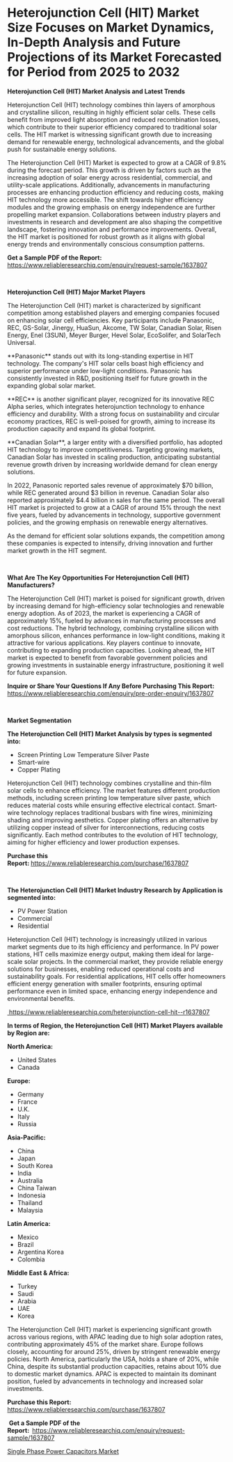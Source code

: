 <p><h1>Heterojunction Cell (HIT) Market Size Focuses on Market Dynamics, In-Depth Analysis and Future Projections of its Market Forecasted for Period from 2025 to 2032</h1></p><p><strong>Heterojunction Cell (HIT) Market Analysis and Latest Trends</strong></p>
<p><p>Heterojunction Cell (HIT) technology combines thin layers of amorphous and crystalline silicon, resulting in highly efficient solar cells. These cells benefit from improved light absorption and reduced recombination losses, which contribute to their superior efficiency compared to traditional solar cells. The HIT market is witnessing significant growth due to increasing demand for renewable energy, technological advancements, and the global push for sustainable energy solutions.</p><p>The Heterojunction Cell (HIT) Market is expected to grow at a CAGR of 9.8% during the forecast period. This growth is driven by factors such as the increasing adoption of solar energy across residential, commercial, and utility-scale applications. Additionally, advancements in manufacturing processes are enhancing production efficiency and reducing costs, making HIT technology more accessible. The shift towards higher efficiency modules and the growing emphasis on energy independence are further propelling market expansion. Collaborations between industry players and investments in research and development are also shaping the competitive landscape, fostering innovation and performance improvements. Overall, the HIT market is positioned for robust growth as it aligns with global energy trends and environmentally conscious consumption patterns.</p></p>
<p><strong>Get a Sample PDF of the Report:&nbsp;</strong> <a href="https://www.reliableresearchiq.com/enquiry/request-sample/1637807?utm_campaign=2117&utm_medium=2&utm_source=Github&utm_content=ia&utm_term=14022025&utm_id=heterojunction-cell-hit">https://www.reliableresearchiq.com/enquiry/request-sample/1637807</a></p>
<p>&nbsp;</p>
<p><strong>Heterojunction Cell (HIT) Major Market Players</strong></p>
<p><p>The Heterojunction Cell (HIT) market is characterized by significant competition among established players and emerging companies focused on enhancing solar cell efficiencies. Key participants include Panasonic, REC, GS-Solar, Jinergy, HuaSun, Akcome, TW Solar, Canadian Solar, Risen Energy, Enel (3SUN), Meyer Burger, Hevel Solar, EcoSolifer, and SolarTech Universal.</p><p>**Panasonic** stands out with its long-standing expertise in HIT technology. The company's HIT solar cells boast high efficiency and superior performance under low-light conditions. Panasonic has consistently invested in R&D, positioning itself for future growth in the expanding global solar market.</p><p>**REC** is another significant player, recognized for its innovative REC Alpha series, which integrates heterojunction technology to enhance efficiency and durability. With a strong focus on sustainability and circular economy practices, REC is well-poised for growth, aiming to increase its production capacity and expand its global footprint.</p><p>**Canadian Solar**, a larger entity with a diversified portfolio, has adopted HIT technology to improve competitiveness. Targeting growing markets, Canadian Solar has invested in scaling production, anticipating substantial revenue growth driven by increasing worldwide demand for clean energy solutions.</p><p>In 2022, Panasonic reported sales revenue of approximately $70 billion, while REC generated around $3 billion in revenue. Canadian Solar also reported approximately $4.4 billion in sales for the same period. The overall HIT market is projected to grow at a CAGR of around 15% through the next five years, fueled by advancements in technology, supportive government policies, and the growing emphasis on renewable energy alternatives.</p><p>As the demand for efficient solar solutions expands, the competition among these companies is expected to intensify, driving innovation and further market growth in the HIT segment.</p></p>
<p>&nbsp;</p>
<p><strong>What Are The Key Opportunities For Heterojunction Cell (HIT) Manufacturers?</strong></p>
<p><p>The Heterojunction Cell (HIT) market is poised for significant growth, driven by increasing demand for high-efficiency solar technologies and renewable energy adoption. As of 2023, the market is experiencing a CAGR of approximately 15%, fueled by advances in manufacturing processes and cost reductions. The hybrid technology, combining crystalline silicon with amorphous silicon, enhances performance in low-light conditions, making it attractive for various applications. Key players continue to innovate, contributing to expanding production capacities. Looking ahead, the HIT market is expected to benefit from favorable government policies and growing investments in sustainable energy infrastructure, positioning it well for future expansion.</p></p>
<p><strong>Inquire or Share Your Questions If Any Before Purchasing This Report:</strong> <a href="https://www.reliableresearchiq.com/enquiry/pre-order-enquiry/1637807?utm_campaign=2117&utm_medium=2&utm_source=Github&utm_content=ia&utm_term=14022025&utm_id=heterojunction-cell-hit">https://www.reliableresearchiq.com/enquiry/pre-order-enquiry/1637807</a></p>
<p>&nbsp;</p>
<p><strong>Market Segmentation</strong></p>
<p><strong>The Heterojunction Cell (HIT) Market Analysis by types is segmented into:</strong></p>
<p><ul><li>Screen Printing Low Temperature Silver Paste</li><li>Smart-wire</li><li>Copper Plating</li></ul></p>
<p><p>Heterojunction Cell (HIT) technology combines crystalline and thin-film solar cells to enhance efficiency. The market features different production methods, including screen printing low temperature silver paste, which reduces material costs while ensuring effective electrical contact. Smart-wire technology replaces traditional busbars with fine wires, minimizing shading and improving aesthetics. Copper plating offers an alternative by utilizing copper instead of silver for interconnections, reducing costs significantly. Each method contributes to the evolution of HIT technology, aiming for higher efficiency and lower production expenses.</p></p>
<p><strong>Purchase this Report:&nbsp;</strong><a href="https://www.reliableresearchiq.com/purchase/1637807?utm_campaign=2117&utm_medium=2&utm_source=Github&utm_content=ia&utm_term=14022025&utm_id=heterojunction-cell-hit">https://www.reliableresearchiq.com/purchase/1637807</a></p>
<p>&nbsp;</p>
<p><strong>The Heterojunction Cell (HIT) Market Industry Research by Application is segmented into:</strong></p>
<p><ul><li>PV Power Station</li><li>Commercial</li><li>Residential</li></ul></p>
<p><p>Heterojunction Cell (HIT) technology is increasingly utilized in various market segments due to its high efficiency and performance. In PV power stations, HIT cells maximize energy output, making them ideal for large-scale solar projects. In the commercial market, they provide reliable energy solutions for businesses, enabling reduced operational costs and sustainability goals. For residential applications, HIT cells offer homeowners efficient energy generation with smaller footprints, ensuring optimal performance even in limited space, enhancing energy independence and environmental benefits.</p></p>
<p><a href="https://www.reliableresearchiq.com/heterojunction-cell-hit--r1637807?utm_campaign=2117&utm_medium=2&utm_source=Github&utm_content=ia&utm_term=14022025&utm_id=heterojunction-cell-hit">&nbsp;https://www.reliableresearchiq.com/heterojunction-cell-hit--r1637807</a></p>
<p><strong>In terms of Region, the Heterojunction Cell (HIT) Market Players available by Region are:</strong></p>
<p>
    <p> <strong> North America: </strong>
        <ul>
            <li>United States</li>
            <li>Canada</li>
        </ul>
        </p> 
    <p> <strong> Europe: </strong>
        <ul>
            <li>Germany</li>
            <li>France</li>
            <li>U.K.</li>
            <li>Italy</li>
            <li>Russia</li>
        </ul>
        </p> 
    <p> <strong> Asia-Pacific: </strong>
        <ul>
            <li>China</li>
            <li>Japan</li>
            <li>South Korea</li>
            <li>India</li>
            <li>Australia</li>
            <li>China Taiwan</li>
            <li>Indonesia</li>
            <li>Thailand</li>
            <li>Malaysia</li>
        </ul>
        </p> 
    <p> <strong> Latin America: </strong>
        <ul>
            <li>Mexico</li>
            <li>Brazil</li>
            <li>Argentina Korea</li>
            <li>Colombia</li>
        </ul>
        </p> 
    <p> <strong> Middle East & Africa: </strong>
        <ul>
            <li>Turkey</li>
            <li>Saudi</li>
            <li>Arabia</li>
            <li>UAE</li>
            <li>Korea</li>
        </ul>
    </p>
    </p>
<p><p>The Heterojunction Cell (HIT) market is experiencing significant growth across various regions, with APAC leading due to high solar adoption rates, contributing approximately 45% of the market share. Europe follows closely, accounting for around 25%, driven by stringent renewable energy policies. North America, particularly the USA, holds a share of 20%, while China, despite its substantial production capacities, retains about 10% due to domestic market dynamics. APAC is expected to maintain its dominant position, fueled by advancements in technology and increased solar investments.</p></p>
<p><strong>Purchase this Report: </strong><a href="https://www.reliableresearchiq.com/purchase/1637807?utm_campaign=2117&utm_medium=2&utm_source=Github&utm_content=ia&utm_term=14022025&utm_id=heterojunction-cell-hit">https://www.reliableresearchiq.com/purchase/1637807</a></p>
<p>&nbsp;<strong>Get a Sample PDF of the Report:&nbsp;&nbsp;</strong><a href="https://www.reliableresearchiq.com/enquiry/request-sample/1637807?utm_campaign=2117&utm_medium=2&utm_source=Github&utm_content=ia&utm_term=14022025&utm_id=heterojunction-cell-hit">https://www.reliableresearchiq.com/enquiry/request-sample/1637807</a></p>
<p><strong></strong></p>
<p><p><a href="https://github.com/DixieGrimes/Market-Research-Report-List-1/blob/main/single-phase-power-capacitors-market.md?utm_campaign=2117&utm_medium=2&utm_source=Github&utm_content=ia&utm_term=14022025&utm_id=heterojunction-cell-hit">Single Phase Power Capacitors Market</a></p></p>